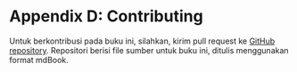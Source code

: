 # Appendix D: Contributing

Untuk berkontribusi pada buku ini, silahkan, kirim pull request ke
[GitHub repository](https://github.com/MystenLabs/move-book). Repositori berisi file sumber
untuk buku ini, ditulis menggunakan format mdBook.
